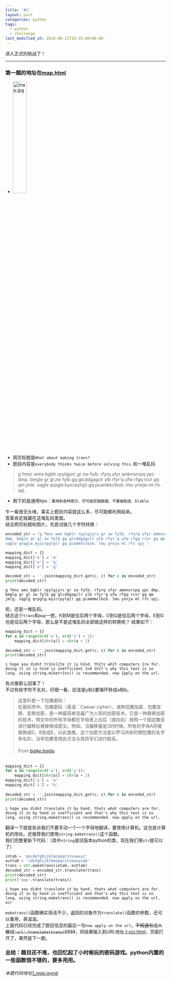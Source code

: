 ```yaml
---
title: '#1'
layout: post
categories: python
tags:
  - python
  - challenge
last_modified_at: 2018-08-21T16:35:00+08:00
---
```

进入正式的挑战了！

---
### 第一题的地址在[map.html](http://www.pythonchallenge.com/pc/def/map.html)
* <img src="http://www.pythonchallenge.com/pc/def/map.jpg" alt="map.jpg" width="30%" height="30%">
* 网页标题是`What about making trans?`
* 题目内容是`everybody thinks twice before solving this.`和一堆乱码
> g fmnc wms bgblr rpylqjyrc gr zw fylb. rfyrq ufyr amknsrcpq ypc dmp. bmgle gr gl zw fylb gq glcddgagclr ylb rfyr'q ufw rfgq rcvr gq qm jmle. sqgle qrpgle.kyicrpylq() gq pcamkkclbcb. lmu ynnjw ml rfc spj.
* 剩下的是通用tips：`要用到各种提示、尽可能挖掘数据、不要被剧透、blabla`

乍一看很无头绪，事实上题目内容就这么多，尽可能都利用起来。<br>
答案肯定就藏在这堆乱码里面。<br>
结合网页标题和图片，先尝试做几个字符转换：


```python
encoded_str = "g fmnc wms bgblr rpylqjyrc gr zw fylb. rfyrq ufyr amknsrcpq ypc \
dmp. bmgle gr gl zw fylb gq glcddgagclr ylb rfyr'q ufw rfgq rcvr gq qm jmle. \
sqgle qrpgle.kyicrpylq() gq pcamkkclbcb. lmu ynnjw ml rfc spj."

mapping_dict = {}
mapping_dict['k'] = 'm'
mapping_dict['o'] = 'q'
mapping_dict['e'] = 'g'

decoded_str = ''.join(mapping_dict.get(c, c) for c in encoded_str)
print(decoded_str)
```

    g fmnc wms bgblr rpylqjyrc gr zw fylb. rfyrq ufyr ammnsrcpq ypc dmp. bmglg gr gl zw fylb gq glcddgagclr ylb rfyr'q ufw rfgq rcvr gq qm jmlg. sqglg qrpglg.myicrpylq() gq pcammmclbcb. lmu ynnjw ml rfc spj.
    

呃，还是一堆乱码。<br>
结合这个`trans`和`map`一想，K到M是往后两个字母，O到Q是往后两个字母，E到G也是往后两个字母，那么是不是这堆乱码全部做这样的转换呢？
结果如下：


```python
mapping_dict = {}
for a in range(ord('a'), ord('z') + 1):
    mapping_dict[chr(a)] = chr(a + 2)
    
decoded_str = ''.join(mapping_dict.get(c, c) for c in encoded_str)
print(decoded_str)
```

    i hope you didnt tr{nsl{te it |y h{nd. th{ts wh{t computers {re for. doing it in |y h{nd is inefficient {nd th{t's why this text is so long. using string.m{ketr{ns() is recommended. now {pply on the url.
    

有点像那么回事了！<br>
不过有些字符不太对，仔细一看，应该是y和z要循环转成a和b。
> 这里科普一下恺撒密码：<br>
> 在密码学中，恺撒密码（英语：Caesar cipher），或称恺撒加密、恺撒变换、变换加密，是一种最简单且最广为人知的加密技术。它是一种替换加密的技术，明文中的所有字母都在字母表上向后（或向前）按照一个固定数目进行偏移后被替换成密文。例如，当偏移量是3的时候，所有的字母A将被替换成D，B变成E，以此类推。这个加密方法是以罗马共和时期恺撒的名字命名的，当年恺撒曾用此方法与其将军们进行联系。
> ###### From [baike.baidu](https://baike.baidu.com/item/%E6%81%BA%E6%92%92%E5%AF%86%E7%A0%81/4905284)


```python
mapping_dict = {}
for a in range(ord('a'), ord('y')):
    mapping_dict[chr(a)] = chr(a + 2)
mapping_dict['y'] = 'a'
mapping_dict['z'] = 'b'
    
decoded_str = ''.join(mapping_dict.get(c, c) for c in encoded_str)
print(decoded_str)
```

    i hope you didnt translate it by hand. thats what computers are for. doing it in by hand is inefficient and that's why this text is so long. using string.maketrans() is recommended. now apply on the url.
    

翻译一下就是告诉我们不要手动一个一个字母地翻译，要使用计算机。这也是计算机的用处。还推荐我们使用`string.maketrans()`这个函数。<br>
我们完整更新下代码：（其中`string`是旧版本python的类，现在我们用`str`就可以了）


```python
intab = 'abcdefghijklmnopqrstuvwxyz'
outtab = 'cdefghijklmnopqrstuvwxyzab'
trans = str.maketrans(intab, outtab)
decoded_str = encoded_str.translate(trans)
print(decoded_str)
print('map'.translate(trans))
```

    i hope you didnt translate it by hand. thats what computers are for. doing it in by hand is inefficient and that's why this text is so long. using string.maketrans() is recommended. now apply on the url.
    ocr
    

`maketrans()`函数确实简洁不少，返回的对象作为`translate()`函数的参数，还可以重用，美滋滋。<br>
上面代码已经完成了题目信息的最后一句`now apply on the url`，<del>不知道有没人尝试`'url'.translate(trans)`2333</del>，将结果输入到URL地址上[ocr.html](http://www.pythonchallenge.com/pc/def/ocr.html)，页面打开了，果然是下一题。

### 总结：题目还不难，也回忆起了小时候玩的密码游戏。python内置的一些函数很不错的，要多用用。
###### 本题代码地址[1_map.ipynb](https://github.com/StevenPZChan/pythonchallenge/blob/notebook/nbfiles/1_map.ipynb)
